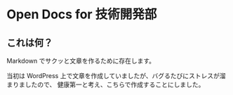 # Open Docs for 技術開発部

## これは何？

Markdown でサクッと文章を作るために存在します。

当初は WordPress 上で文章を作成していましたが、バグるたびにストレスが溜まりましたので、
健康第一と考え、こちらで作成することにしました。



